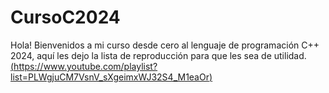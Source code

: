 # CursoC2024
Hola! Bienvenidos a mi curso desde cero al lenguaje de programación C++ 2024, aquí les dejo la lista de reproducción para que les sea de utilidad.
[(https://www.youtube.com/playlist?list=PLWgjuCM7VsnV_sXgeimxWJ32S4_M1eaOr)](https://www.youtube.com/playlist?list=PLWgjuCM7VsnV_sXgeimxWJ32S4_M1eaOr)

